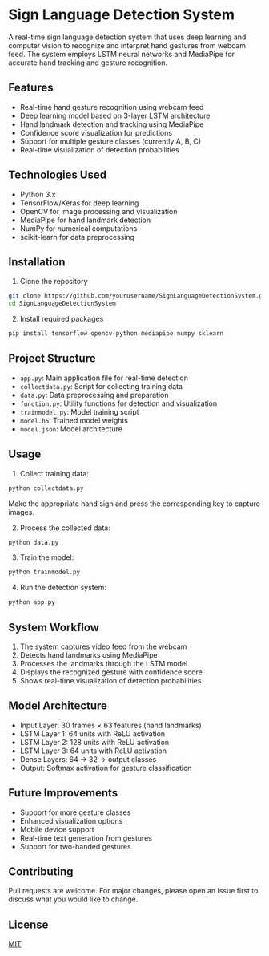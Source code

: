 # Sign Language Detection System

A real-time sign language detection system that uses deep learning and computer vision to recognize and interpret hand gestures from webcam feed. The system employs LSTM neural networks and MediaPipe for accurate hand tracking and gesture recognition.

## Features
- Real-time hand gesture recognition using webcam feed
- Deep learning model based on 3-layer LSTM architecture
- Hand landmark detection and tracking using MediaPipe
- Confidence score visualization for predictions
- Support for multiple gesture classes (currently A, B, C)
- Real-time visualization of detection probabilities

## Technologies Used
- Python 3.x
- TensorFlow/Keras for deep learning
- OpenCV for image processing and visualization
- MediaPipe for hand landmark detection
- NumPy for numerical computations
- scikit-learn for data preprocessing

## Installation

1. Clone the repository
```bash
git clone https://github.com/yourusername/SignLanguageDetectionSystem.git
cd SignLanguageDetectionSystem
```

2. Install required packages
```bash
pip install tensorflow opencv-python mediapipe numpy sklearn
```

## Project Structure
- `app.py`: Main application file for real-time detection
- `collectdata.py`: Script for collecting training data
- `data.py`: Data preprocessing and preparation
- `function.py`: Utility functions for detection and visualization
- `trainmodel.py`: Model training script
- `model.h5`: Trained model weights
- `model.json`: Model architecture

## Usage

1. Collect training data:
```bash
python collectdata.py
```
Make the appropriate hand sign and press the corresponding key to capture images.

2. Process the collected data:
```bash
python data.py
```

3. Train the model:
```bash
python trainmodel.py
```

4. Run the detection system:
```bash
python app.py
```

## System Workflow
1. The system captures video feed from the webcam
2. Detects hand landmarks using MediaPipe
3. Processes the landmarks through the LSTM model
4. Displays the recognized gesture with confidence score
5. Shows real-time visualization of detection probabilities

## Model Architecture
- Input Layer: 30 frames × 63 features (hand landmarks)
- LSTM Layer 1: 64 units with ReLU activation
- LSTM Layer 2: 128 units with ReLU activation
- LSTM Layer 3: 64 units with ReLU activation
- Dense Layers: 64 → 32 → output classes
- Output: Softmax activation for gesture classification

## Future Improvements
- Support for more gesture classes
- Enhanced visualization options
- Mobile device support
- Real-time text generation from gestures
- Support for two-handed gestures

## Contributing
Pull requests are welcome. For major changes, please open an issue first to discuss what you would like to change.

## License
[MIT](https://choosealicense.com/licenses/mit/)
